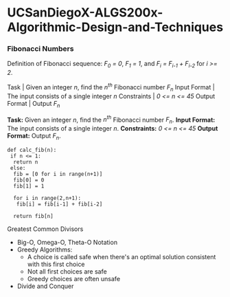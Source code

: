 # UCSanDiegoX-ALGS200x-Algorithmic-Design-and-Techniques

### Fibonacci Numbers
Definition of Fibonacci sequence: *F<sub>0</sub> = 0*, *F<sub>1</sub> = 1*, and *F<sub>i</sub> = F<sub>i-1</sub> + F<sub>i-2</sub>* for *i >= 2*.

Task | Given an integer *n*, find the *n<sup>th</sup>* Fibonacci number *F<sub>n</sub>*
Input Format | The input consists of a single integer *n*
Constraints | *0 <= n <= 45*
Output Format | Output *F<sub>n</sub>*

**Task:** Given an integer *n*, find the *n<sup>th</sup>* Fibonacci number *F<sub>n</sub>*.
**Input Format:** The input consists of a single integer *n*.
**Constraints:** *0 <= n <= 45*
**Output Format:** Output *F<sub>n</sub>*.

```
def calc_fib(n):
 if n <= 1:
  return n
 else:
  fib = [0 for i in range(n+1)]
  fib[0] = 0
  fib[1] = 1
  
  for i in range(2,n+1):
   fib[i] = fib[i-1] + fib[i-2]
  
  return fib[n]
```

Greatest Common Divisors

- Big-O, Omega-O, Theta-O Notation
- Greedy Algorithms:
  - A choice is called safe when there's an optimal solution consistent with this first choice
  - Not all first choices are safe
  - Greedy choices are often unsafe
- Divide and Conquer
